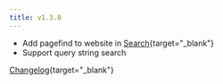 ```yaml
---
title: v1.3.0
---
```


- Add pagefind to website in [Search](/en/search){target="_blank"}
- Support query string search

[Changelog](https://github.com/njfamirm/blog/releases/tag/v1.3.0){target="_blank"}
